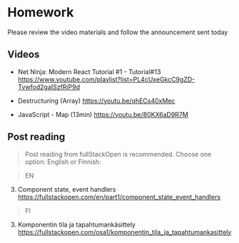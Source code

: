 # Homework

Please review the video materials and follow the announcement sent today


## Videos

- Net Ninja: Modern React Tutorial #1 -  Tutorial#13  
https://www.youtube.com/playlist?list=PL4cUxeGkcC9gZD-Tvwfod2gaISzfRiP9d

- Destructuring (Array)
https://youtu.be/qhECs40xMec

- JavaScript - Map (13min)
https://youtu.be/80KX6aD9R7M


## Post reading 

> Post reading from fullStackOpen is recommended. Choose one option: English or Finnish:

> EN
3. Component state, event handlers
https://fullstackopen.com/en/part1/component_state_event_handlers

> FI
3. Komponentin tila ja tapahtumankäsittely
https://fullstackopen.com/osa1/komponentin_tila_ja_tapahtumankasittely
